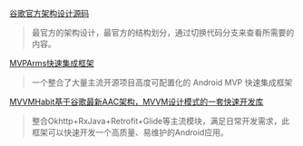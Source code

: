 [谷歌官方架构设计源码](https://github.com/googlesamples/android-architecture)

> 最官方的架构设计，最官方的结构划分，通过切换代码分支来查看所需要的内容。

[MVPArms快速集成框架](https://github.com/JessYanCoding/MVPArms)

> 一个整合了大量主流开源项目高度可配置化的 Android MVP 快速集成框架

[MVVMHabit基于谷歌最新AAC架构，MVVM设计模式的一套快速开发库](https://github.com/goldze/MVVMHabit)

> 整合Okhttp+RxJava+Retrofit+Glide等主流模块，满足日常开发需求，此框架可以快速开发一个高质量、易维护的Android应用。




